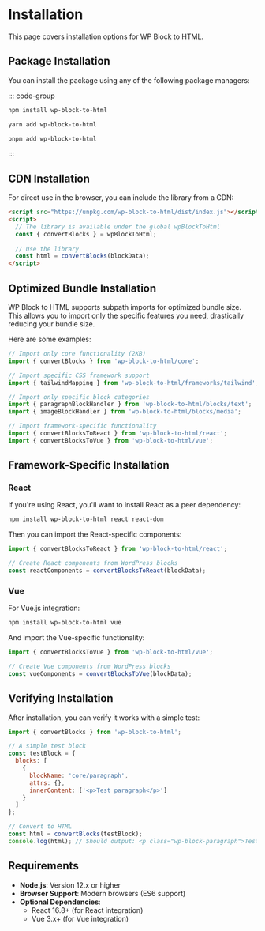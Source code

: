 # Installation

This page covers installation options for WP Block to HTML.

## Package Installation

You can install the package using any of the following package managers:

::: code-group
```bash [npm]
npm install wp-block-to-html
```

```bash [yarn]
yarn add wp-block-to-html
```

```bash [pnpm]
pnpm add wp-block-to-html
```
:::

## CDN Installation

For direct use in the browser, you can include the library from a CDN:

```html
<script src="https://unpkg.com/wp-block-to-html/dist/index.js"></script>
<script>
  // The library is available under the global wpBlockToHtml
  const { convertBlocks } = wpBlockToHtml;
  
  // Use the library
  const html = convertBlocks(blockData);
</script>
```

## Optimized Bundle Installation

WP Block to HTML supports subpath imports for optimized bundle size. This allows you to import only the specific features you need, drastically reducing your bundle size.

Here are some examples:

```javascript
// Import only core functionality (2KB)
import { convertBlocks } from 'wp-block-to-html/core';

// Import specific CSS framework support
import { tailwindMapping } from 'wp-block-to-html/frameworks/tailwind';

// Import only specific block categories
import { paragraphBlockHandler } from 'wp-block-to-html/blocks/text';
import { imageBlockHandler } from 'wp-block-to-html/blocks/media';

// Import framework-specific functionality
import { convertBlocksToReact } from 'wp-block-to-html/react';
import { convertBlocksToVue } from 'wp-block-to-html/vue';
```

## Framework-Specific Installation

### React

If you're using React, you'll want to install React as a peer dependency:

```bash
npm install wp-block-to-html react react-dom
```

Then you can import the React-specific components:

```javascript
import { convertBlocksToReact } from 'wp-block-to-html/react';

// Create React components from WordPress blocks
const reactComponents = convertBlocksToReact(blockData);
```

### Vue

For Vue.js integration:

```bash
npm install wp-block-to-html vue
```

And import the Vue-specific functionality:

```javascript
import { convertBlocksToVue } from 'wp-block-to-html/vue';

// Create Vue components from WordPress blocks
const vueComponents = convertBlocksToVue(blockData);
```

## Verifying Installation

After installation, you can verify it works with a simple test:

```javascript
import { convertBlocks } from 'wp-block-to-html';

// A simple test block
const testBlock = {
  blocks: [
    {
      blockName: 'core/paragraph',
      attrs: {},
      innerContent: ['<p>Test paragraph</p>']
    }
  ]
};

// Convert to HTML
const html = convertBlocks(testBlock);
console.log(html); // Should output: <p class="wp-block-paragraph">Test paragraph</p>
```

## Requirements

- **Node.js**: Version 12.x or higher
- **Browser Support**: Modern browsers (ES6 support)
- **Optional Dependencies**:
  - React 16.8+ (for React integration)
  - Vue 3.x+ (for Vue integration) 
